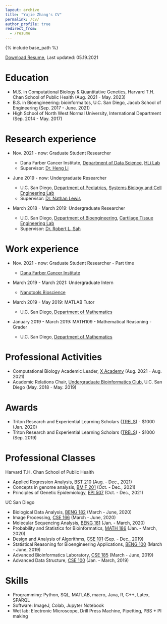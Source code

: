```yaml
---
layout: archive
title: "Yujie Zhang's CV"
permalink: /cv/
author_profile: true
redirect_from:
  - /resume
---
```


{% include base_path %}

<a href="https://github.com/yuz682/yuz682.github.io/raw/master/files/YujieZhangResume_05192021.pdf" download>Download Resume</a>, Last updated: 05.19.2021

Education
======
* M.S. in Computational Biology & Quantitative Genetics, Harvard T.H. Chan School of Public Health (Aug. 2021 - May. 2023)
* B.S. in Bioengineering: bioinformaitcs, U.C. San Diego, Jacob School of Engineering (Sep. 2017 - June. 2021)
* High School of North West Normal University, International Department (Sep. 2014 - May. 2017)

Research experience
======
* Nov. 2021 - now: Graduate Student Researcher
  * Dana Farber Cancer Institute, [Department of Data Science](https://ds.dfci.harvard.edu/), [HLi Lab](https://hlilab.github.io/)
  * Supervisor: [Dr. Heng Li](https://www.dana-farber.org/find-a-doctor/heng-li/)

* June 2019 - now: Undergraduate Researcher
  * U.C. San Diego, [Department of Pediatrics](https://medschool.ucsd.edu/som/pediatrics/Pages/default.aspx), [Systems Biology and Cell Engineering Lab](http://lewislab.ucsd.edu)
  * Supervisor: [Dr. Nathan Lewis](https://profiles.ucsd.edu/nathan.lewis)
  
* March 2018 - March 2019: Undergraduate Researcher
  * U.C. San Diego, [Department of Bioengineering](http://be.ucsd.edu), [Cartilage Tissue Engineering Lab](https://sites.google.com/a/eng.ucsd.edu/cte/home/)
  * Supervisor: [Dr. Robert L. Sah](https://iem.ucsd.edu/people/profiles/robert-sah.html)

Work experience
======
* Nov. 2021 - now: Graduate Student Researcher - Part time
  * [Dana Farber Cancer Institute](https://www.dana-farber.org/)

* March 2019 - March 2021: Undergraduate Intern
  * [Nanotools Bioscience](https://www.nanotoolsbio.com)

* March 2019 - May 2019: MATLAB Tutor
  * U.C. San Diego, [Department of Mathematics](https://math.ucsd.edu)
  
* January 2019 - March 2019: MATH109 - Mathematical Reasoning - Grader
  * U.C. San Diego, [Department of Mathematics](https://math.ucsd.edu)

Professional Activities
======
* Computational Biology Academic Leader, [X Academy](https://xacademy.cc/) (Aug. 2021 - Aug. 2021)
* Academic Relations Chair, [Undergraduate Bioinformatics Club](https://ubicucsd.github.io), U.C. San Diego (May. 2018 - May. 2019)

Awards
======

* Triton Research and Experiential Learning Scholars ([TRELS](https://ubicucsd.github.io)) - $1000 (Jan. 2020)
* Triton Research and Experiential Learning Scholars ([TRELS](https://ubicucsd.github.io)) - $1000 (Sep. 2019)

Professional Classes
======
Harvard T.H. Chan School of Public Health
* Applied Regression Analysis, [BST 210](https://www.coursicle.com/harvard/courses/BST/210/) (Aug. - Dec., 2021)
* Concepts in genome analysis, [BMIF 201](https://www.coursicle.com/harvard/courses/BMIF/201/) (Oct. - Dec., 2021)
* Principles of Genetic Epidemiology, [EPI 507](https://www.coursicle.com/harvard/courses/EPI/507/) (Oct. - Dec., 2021)

UC San Diego
* Biological Data Analysis, [BENG 182](https://www.ucsd.edu/catalog/courses/BENG.html) (March - June, 2020)
* Image Processing, [CSE 166](https://www.ucsd.edu/catalog/courses/CSE.html) (March - June, 2020)
* Molecular Sequencing Analysis, [BENG 181](https://www.ucsd.edu/catalog/courses/BENG.html) (Jan. - March, 2020)
* Probability and Statistics for Bioinformatics, [MATH 186](https://www.ucsd.edu/catalog/courses/MATH.html) (Jan. - March, 2020)
* Design and Analysis of Algorithms, [CSE 101](https://www.ucsd.edu/catalog/courses/CSE.html) (Sep. - Dec., 2019)
* Statistical Reasoning for Bioengineering Applications, [BENG 100](https://www.ucsd.edu/catalog/courses/BENG.html) (March - June, 2019)
* Advanced Bioinformatics Laboratory, [CSE 185](https://www.ucsd.edu/catalog/courses/CSE.html) (March - June, 2019)
* Advanced Data Structure, [CSE 100](https://www.ucsd.edu/catalog/courses/CSE.html) (Jan. - March, 2019)

Skills
======
* Programming: Python, SQL, MATLAB, macro, Java, R, C++, Latex, SPARQL
* Software: ImageJ, Colab, Jupyter Notebook
* Wet lab: Electronic Microscope, Drill Press Machine, Pipetting, PBS + PI making
